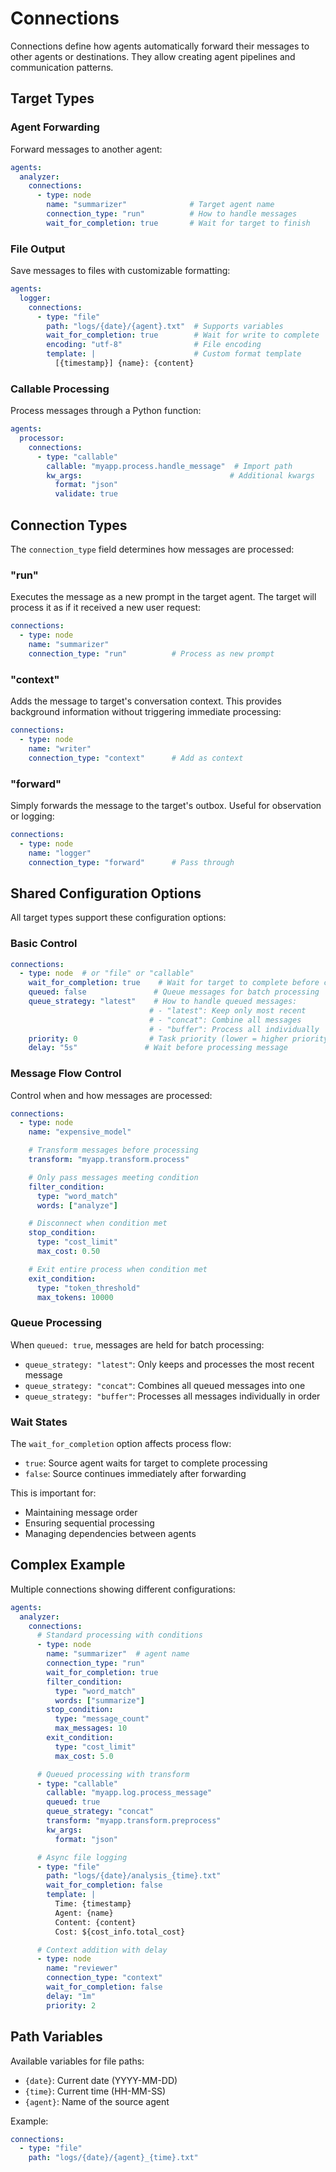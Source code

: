 # Connections

Connections define how agents automatically forward their messages to other agents or destinations.
They allow creating agent pipelines and communication patterns.

## Target Types

### Agent Forwarding
Forward messages to another agent:
```yaml
agents:
  analyzer:
    connections:
      - type: node
        name: "summarizer"              # Target agent name
        connection_type: "run"          # How to handle messages
        wait_for_completion: true       # Wait for target to finish
```

### File Output
Save messages to files with customizable formatting:
```yaml
agents:
  logger:
    connections:
      - type: "file"
        path: "logs/{date}/{agent}.txt"  # Supports variables
        wait_for_completion: true        # Wait for write to complete
        encoding: "utf-8"                # File encoding
        template: |                      # Custom format template
          [{timestamp}] {name}: {content}
```

### Callable Processing
Process messages through a Python function:
```yaml
agents:
  processor:
    connections:
      - type: "callable"
        callable: "myapp.process.handle_message"  # Import path
        kw_args:                                 # Additional kwargs
          format: "json"
          validate: true
```

## Connection Types
The `connection_type` field determines how messages are processed:

### "run"
Executes the message as a new prompt in the target agent. The target will process it as if it received a new user request:
```yaml
connections:
  - type: node
    name: "summarizer"
    connection_type: "run"          # Process as new prompt
```

### "context"
Adds the message to target's conversation context. This provides background information without triggering immediate processing:
```yaml
connections:
  - type: node
    name: "writer"
    connection_type: "context"      # Add as context
```

### "forward"
Simply forwards the message to the target's outbox. Useful for observation or logging:
```yaml
connections:
  - type: node
    name: "logger"
    connection_type: "forward"      # Pass through
```

## Shared Configuration Options

All target types support these configuration options:

### Basic Control
```yaml
connections:
  - type: node  # or "file" or "callable"
    wait_for_completion: true    # Wait for target to complete before continuing
    queued: false               # Queue messages for batch processing
    queue_strategy: "latest"    # How to handle queued messages:
                               # - "latest": Keep only most recent
                               # - "concat": Combine all messages
                               # - "buffer": Process all individually
    priority: 0                # Task priority (lower = higher priority)
    delay: "5s"               # Wait before processing message
```

### Message Flow Control
Control when and how messages are processed:
```yaml
connections:
  - type: node
    name: "expensive_model"

    # Transform messages before processing
    transform: "myapp.transform.process"

    # Only pass messages meeting condition
    filter_condition:
      type: "word_match"
      words: ["analyze"]

    # Disconnect when condition met
    stop_condition:
      type: "cost_limit"
      max_cost: 0.50

    # Exit entire process when condition met
    exit_condition:
      type: "token_threshold"
      max_tokens: 10000
```

### Queue Processing
When `queued: true`, messages are held for batch processing:

- `queue_strategy: "latest"`: Only keeps and processes the most recent message
- `queue_strategy: "concat"`: Combines all queued messages into one
- `queue_strategy: "buffer"`: Processes all messages individually in order

### Wait States
The `wait_for_completion` option affects process flow:

- `true`: Source agent waits for target to complete processing
- `false`: Source continues immediately after forwarding

This is important for:
- Maintaining message order
- Ensuring sequential processing
- Managing dependencies between agents

## Complex Example
Multiple connections showing different configurations:
```yaml
agents:
  analyzer:
    connections:
      # Standard processing with conditions
      - type: node
        name: "summarizer"  # agent name
        connection_type: "run"
        wait_for_completion: true
        filter_condition:
          type: "word_match"
          words: ["summarize"]
        stop_condition:
          type: "message_count"
          max_messages: 10
        exit_condition:
          type: "cost_limit"
          max_cost: 5.0

      # Queued processing with transform
      - type: "callable"
        callable: "myapp.log.process_message"
        queued: true
        queue_strategy: "concat"
        transform: "myapp.transform.preprocess"
        kw_args:
          format: "json"

      # Async file logging
      - type: "file"
        path: "logs/{date}/analysis_{time}.txt"
        wait_for_completion: false
        template: |
          Time: {timestamp}
          Agent: {name}
          Content: {content}
          Cost: ${cost_info.total_cost}

      # Context addition with delay
      - type: node
        name: "reviewer"
        connection_type: "context"
        wait_for_completion: false
        delay: "1m"
        priority: 2
```

## Path Variables
Available variables for file paths:
- `{date}`: Current date (YYYY-MM-DD)
- `{time}`: Current time (HH-MM-SS)
- `{agent}`: Name of the source agent

Example:
```yaml
connections:
  - type: "file"
    path: "logs/{date}/{agent}_{time}.txt"
```
